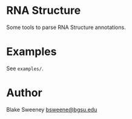 # RNA Structure #

Some tools to parse RNA Structure annotations.

# Examples #

See `examples/`.

# Author #
Blake Sweeney <bsweene@bgsu.edu>
